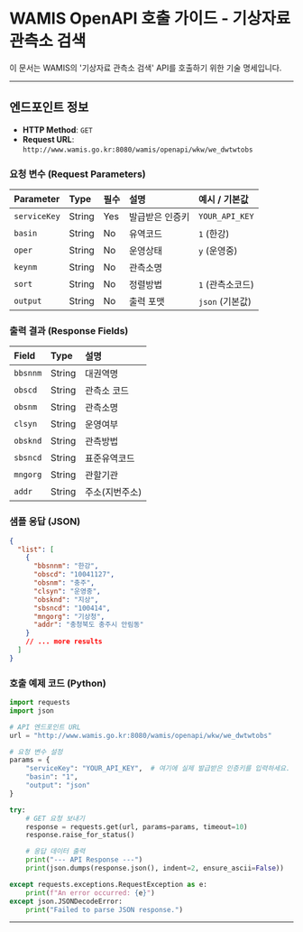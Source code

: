 
# WAMIS OpenAPI 호출 가이드 - 기상자료 관측소 검색

이 문서는 WAMIS의 '기상자료 관측소 검색' API를 호출하기 위한 기술 명세입니다.

---

## 엔드포인트 정보

- **HTTP Method**: `GET`
- **Request URL**: `http://www.wamis.go.kr:8080/wamis/openapi/wkw/we_dwtwtobs`

### 요청 변수 (Request Parameters)

| Parameter  | Type   | 필수 | 설명         | 예시 / 기본값 |
| :--------- | :----- | :--- | :----------- | :------------ |
| `serviceKey` | String | Yes  | 발급받은 인증키 | `YOUR_API_KEY` |
| `basin`    | String | No   | 유역코드     | `1` (한강)    |
| `oper`     | String | No   | 운영상태     | `y` (운영중)  |
| `keynm`    | String | No   | 관측소명     |               |
| `sort`     | String | No   | 정렬방법     | `1` (관측소코드) |
| `output`   | String | No   | 출력 포맷    | `json` (기본값) |

### 출력 결과 (Response Fields)

| Field    | Type   | 설명           |
| :------- | :----- | :------------- |
| `bbsnnm` | String | 대권역명       |
| `obscd`  | String | 관측소 코드    |
| `obsnm`  | String | 관측소명       |
| `clsyn`  | String | 운영여부       |
| `obsknd` | String | 관측방법       |
| `sbsncd` | String | 표준유역코드   |
| `mngorg` | String | 관할기관       |
| `addr`   | String | 주소(지번주소) |

### 샘플 응답 (JSON)

```json
{
  "list": [
    {
      "bbsnnm": "한강",
      "obscd": "10041127",
      "obsnm": "충주",
      "clsyn": "운영중",
      "obsknd": "지상",
      "sbsncd": "100414",
      "mngorg": "기상청",
      "addr": "충청북도 충주시 안림동"
    }
    // ... more results
  ]
}
```

### 호출 예제 코드 (Python)

```python
import requests
import json

# API 엔드포인트 URL
url = "http://www.wamis.go.kr:8080/wamis/openapi/wkw/we_dwtwtobs"

# 요청 변수 설정
params = {
    "serviceKey": "YOUR_API_KEY",  # 여기에 실제 발급받은 인증키를 입력하세요.
    "basin": "1",
    "output": "json"
}

try:
    # GET 요청 보내기
    response = requests.get(url, params=params, timeout=10)
    response.raise_for_status()

    # 응답 데이터 출력
    print("--- API Response ---")
    print(json.dumps(response.json(), indent=2, ensure_ascii=False))

except requests.exceptions.RequestException as e:
    print(f"An error occurred: {e}")
except json.JSONDecodeError:
    print("Failed to parse JSON response.")

```

---
